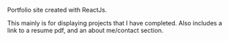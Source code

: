 Portfolio site created with ReactJs.

This mainly is for displaying projects that I have completed. Also includes a link to a resume pdf, and an about me/contact section.



